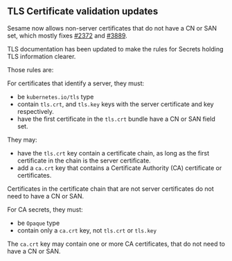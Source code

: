 ## TLS Certificate validation updates

Sesame now allows non-server certificates that do not have a CN or SAN set, which mostly fixes
[#2372](https://github.com/projectsesame/sesame/issues/2372) and [#3889](https://github.com/projectsesame/sesame/issues/3889).

TLS documentation has been updated to make the rules for Secrets holding TLS information clearer.

Those rules are:

For certificates that identify a server, they must:
- be `kubernetes.io/tls` type
- contain `tls.crt`, and `tls.key` keys with the server certificate and key respectively.
- have the first certificate in the `tls.crt` bundle have a CN or SAN field set.

They may:
- have the `tls.crt` key contain a certificate chain, as long as the first certificate in the chain is the server certificate.
- add a `ca.crt` key that contains a Certificate Authority (CA) certificate or certificates.

Certificates in the certificate chain that are not server certificates do not need to have a CN or SAN.

For CA secrets, they must:
- be `Opaque` type
- contain only a `ca.crt` key, not `tls.crt` or `tls.key`

The `ca.crt` key may contain one or more CA certificates, that do not need to have a CN or SAN.

